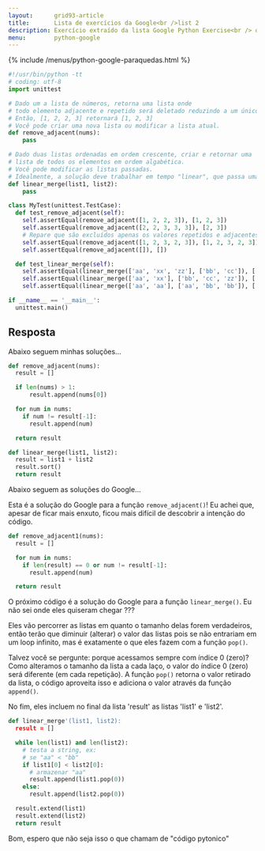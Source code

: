 ```yaml
---
layout:      grid93-article
title:       Lista de exercícios da Google<br />list 2
description: Exercício extraído da lista Google Python Exercise<br /> onde veremos como fazer um 'merge' com as listas
menu:        python-google
---
```


{% include /menus/python-google-paraquedas.html %}

```python
#!/usr/bin/python -tt
# coding: utf-8
import unittest

# Dado um a lista de números, retorna uma lista onde
# todo elemento adjacente e repetido será deletado reduzindo a um único elemento.
# Então, [1, 2, 2, 3] retornará [1, 2, 3]
# Você pode criar uma nova lista ou modificar a lista atual.
def remove_adjacent(nums):
    pass

# Dado duas listas ordenadas em ordem crescente, criar e retornar uma 
# lista de todos os elementos em ordem algabética.
# Você pode modificar as listas passadas.
# Idealmente, a solução deve trabalhar em tempo "linear", que passa uma única vez em ambas as listas.
def linear_merge(list1, list2):
    pass

class MyTest(unittest.TestCase):
  def test_remove_adjacent(self):
    self.assertEqual(remove_adjacent([1, 2, 2, 3]), [1, 2, 3])
    self.assertEqual(remove_adjacent([2, 2, 3, 3, 3]), [2, 3])
    # Repare que são excluídos apenas os valores repetidos e adjacentes
    self.assertEqual(remove_adjacent([1, 2, 3, 2, 3]), [1, 2, 3, 2, 3])
    self.assertEqual(remove_adjacent([]), [])

  def test_linear_merge(self):
    self.assertEqual(linear_merge(['aa', 'xx', 'zz'], ['bb', 'cc']), ['aa', 'bb', 'cc', 'xx', 'zz'])
    self.assertEqual(linear_merge(['aa', 'xx'], ['bb', 'cc', 'zz']), ['aa', 'bb', 'cc', 'xx', 'zz'])
    self.assertEqual(linear_merge(['aa', 'aa'], ['aa', 'bb', 'bb']), ['aa', 'aa', 'aa', 'bb', 'bb'])

if __name__ == '__main__':
  unittest.main()
```


Resposta
---

Abaixo seguem minhas soluções...

```python
def remove_adjacent(nums):
  result = []

  if len(nums) > 1:
      result.append(nums[0])

  for num in nums:
    if num != result[-1]:
      result.append(num)

  return result 

def linear_merge(list1, list2):
  result = list1 + list2
  result.sort()
  return result
```

Abaixo seguem as soluções do Google...

Esta é a solução do Google para a função `remove_adjacent()`! Eu achei que, apesar de ficar mais enxuto, ficou mais 
difícil de descobrir a intenção do código.

```python
def remove_adjacent1(nums):
  result = []

  for num in nums:
    if len(result) == 0 or num != result[-1]:
      result.append(num)

  return result
```

O próximo código é a solução do Google para a função `linear_merge()`. Eu não sei onde eles quiseram chegar ???

Eles vão percorrer as listas em quanto o tamanho delas forem verdadeiros, então terão que diminuir (alterar) o valor das
listas pois se não entrariam em um loop infinito, mas é exatamente o que eles fazem com a função `pop()`.

Talvez você se pergunte: porque acessamos sempre com índice 0 (zero)? Como alteramos o tamanho da lista a cada laço, o 
valor do índice 0 (zero) será diferente (em cada repetição). A função `pop()` retorna o valor retirado da lista, o 
código aproveita isso e adiciona o valor através da função `append()`.

No fim, eles incluem no final da lista 'result' as listas 'list1' e 'list2'.

```python
def linear_merge'(list1, list2):
  result = []

  while len(list1) and len(list2):
    # testa a string, ex:
    # se "aa" < "bb"
    if list1[0] < list2[0]:
      # armazenar "aa"
      result.append(list1.pop(0))
    else:
      result.append(list2.pop(0))

  result.extend(list1)
  result.extend(list2)
  return result
```

Bom, espero que não seja isso o que chamam de "código pytonico"